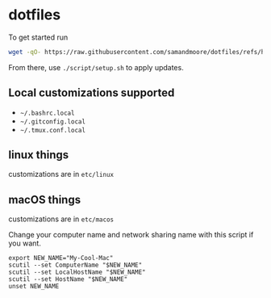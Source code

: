 # dotfiles

To get started run

```bash
wget -qO- https://raw.githubusercontent.com/samandmoore/dotfiles/refs/heads/main/script/boot.sh | bash
```

From there, use `./script/setup.sh` to apply updates.

## Local customizations supported

- `~/.bashrc.local`
- `~/.gitconfig.local`
- `~/.tmux.conf.local`

## linux things

customizations are in `etc/linux`

## macOS things

customizations are in `etc/macos`

Change your computer name and network sharing name with this script if
you want.

```
export NEW_NAME="My-Cool-Mac"
scutil --set ComputerName "$NEW_NAME"
scutil --set LocalHostName "$NEW_NAME"
scutil --set HostName "$NEW_NAME"
unset NEW_NAME
```
